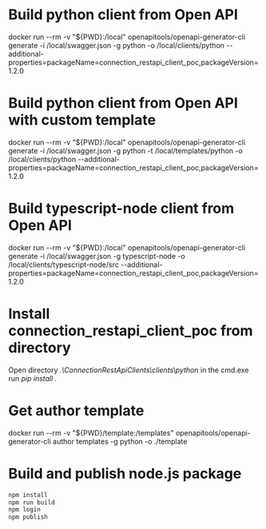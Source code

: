 # Build python client from Open API 

docker run --rm -v "${PWD}:/local" openapitools/openapi-generator-cli generate -i /local/swagger.json -g python -o /local/clients/python --additional-properties=packageName=connection_restapi_client_poc,packageVersion=1.2.0

# Build python client from Open API with custom template
docker run --rm -v "${PWD}:/local" openapitools/openapi-generator-cli generate -i /local/swagger.json -g python -t /local/templates/python -o /local/clients/python --additional-properties=packageName=connection_restapi_client_poc,packageVersion=1.2.0

# Build typescript-node client from Open API
docker run --rm -v "${PWD}:/local" openapitools/openapi-generator-cli generate -i /local/swagger.json -g typescript-node -o /local/clients/typescript-node/src --additional-properties=packageName=connection_restapi_client_poc,packageVersion=1.2.0

# Install connection_restapi_client_poc from directory

Open directory _.\ConnectionRestApiClients\clients\python_ in the cmd.exe
run _pip install ._

# Get author template
docker run --rm -v "${PWD}/template:/templates" openapitools/openapi-generator-cli author templates -g python -o ./template

# Build and publish node.js package
```sh
npm install
npm run build
npm login
npm publish
```

